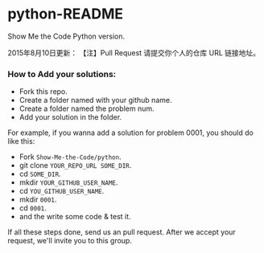 python-README
======

Show Me the Code Python version.

2015年8月10日更新：
【注】Pull Request 请提交你个人的仓库 URL 链接地址。

### How to Add your solutions:

  * Fork this repo.
  * Create a folder named with your github name.
  * Create a folder named the problem num.
  * Add your solution in the folder.

For example, if you wanna add a solution for problem 0001, you should do like this:

  * Fork `Show-Me-the-Code/python`.
  * git clone `YOUR_REPO_URL SOME_DIR`.
  * cd `SOME_DIR`.
  * mkdir `YOUR_GITHUB_USER_NAME`.
  * cd `YOU_GITHUB_USER_NAME`.
  * mkdir `0001`.
  * cd `0001`.
  * and the write some code & test it.

If all these steps done, send us an pull request. After we accept your request, we'll invite you to this group.
